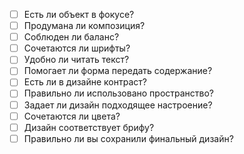 - [ ] Есть ли объект в фокусе?
- [ ] Продумана ли композиция?
- [ ] Соблюден ли баланс?
- [ ] Сочетаются ли шрифты?
- [ ] Удобно ли читать текст?
- [ ] Помогает ли форма передать содержание?
- [ ] Есть ли в дизайне контраст?
- [ ] Правильно ли использовано пространство?
- [ ] Задает ли дизайн подходящее настроение?
- [ ] Сочетаются ли цвета?
- [ ] Дизайн соответствует брифу?
- [ ] Правильно ли вы сохранили финальный дизайн?